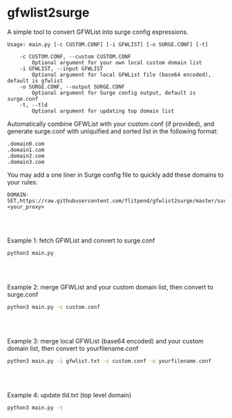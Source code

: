 # gfwlist2surge
A simple tool to convert GFWList into surge config expressions.

```
Usage: main.py [-c CUSTOM.CONF] [-i GFWLIST] [-o SURGE.CONF] [-t]

    -c CUSTOM.CONF, --custom CUSTOM.CONF
        Optional argument for your own local custom domain list
    -i GFWLIST, --input GFWLIST
        Optional argument for local GFWList file (base64 encoded), default is gfwlist
    -o SURGE.CONF, --output SURGE.CONF
        Optional argument for Surge config output, default is surge.conf
    -t, --tld
        Optional argument for updating top domain list
```

Automatically combine GFWList with your custom.conf (if provided), and generate surge.conf with uniquified and sorted list in the following format:

```
.domain0.com
.domain1.com
.domain2.com
.domain3.com
```

You may add a one liner in Surge config file to quickly add these domains to your rules:

```
DOMAIN-SET,https://raw.githubusercontent.com/flitpend/gfwlist2surge/master/surge.conf,<your_proxy>
```

<br>
<br>

Example 1: fetch GFWList and convert to surge.conf
```sh
python3 main.py 
```

<br>
<br>

Example 2: merge GFWList and your custom domain list, then convert to surge.conf
```sh
python3 main.py -c custom.conf
```

<br>
<br>

Example 3: merge local GFWList (base64 encoded) and your custom domain list, then convert to yourfilename.conf
```sh
python3 main.py -i gfwlist.txt -c custom.conf -o yourfilename.conf
```

<br>
<br>

Example 4: update tld.txt (top level domain)
```sh
python3 main.py -t
```
